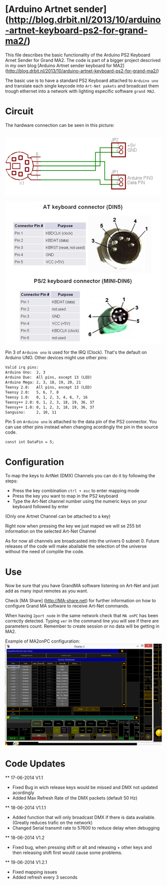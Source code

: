 [Arduino Artnet sender] (http://blog.drbit.nl/2013/10/arduino-artnet-keyboard-ps2-for-grand-ma2/)
=======================

This file describes the basic functionality of the Arduino PS2 Keyboard Arnet Sender for Grand MA2. The code is part of a bigger project descrived in my own blog [Arduino Artnet sender keyboard for MA2] (http://blog.drbit.nl/2013/10/arduino-artnet-keyboard-ps2-for-grand-ma2/)

The basic use is to have a standard PS2 Keyboard attached to `Arduino uno` and translate each single keycode into `Art-Net pakets` and broadcast them trough ethernet into a network with lighting especific software `grand MA2`.


Circuit
=======

The hardware connection can be seen in this picture:

![Arduino Connections](/ps2keyboard_schematic.png "Arduino Connections")
----------
![PS2 Pins](/PS2-pinout.jpg "PS2 Pins")

Pin 3 of `Arduino uno` is used for the IRQ (Clock). That's the default on Arduino UNO. Other devices might use other pins:

    Valid irq pins:
    Arduino Uno:  2, 3
    Arduino Due:  All pins, except 13 (LED)
    Arduino Mega: 2, 3, 18, 19, 20, 21
    Teensy 2.0:   All pins, except 13 (LED)
    Teensy 2.0:   5, 6, 7, 8
    Teensy 1.0:   0, 1, 2, 3, 4, 6, 7, 16
    Teensy++ 2.0: 0, 1, 2, 3, 18, 19, 36, 37
    Teensy++ 1.0: 0, 1, 2, 3, 18, 19, 36, 37
    Sanguino:     2, 10, 11

Pin 5 on `Arduino uno` is attached to the data pin of the PS2 connector. You can use other pins instead when changing acordingly the pin in the source code.

    const int DataPin = 5;


Configuration
=============

To map the keys to ArtNet (DMX) Channels you can do it by following the steps:

* Press the key combination `ctrl + esc` to enter mapping mode
* Press the key you want to map in the PS2 keyboard
* Type the Art-Net channel number using the numeric keys on your keyboard followed by enter

(Only one Artnet Channel can be attached to a key)

Right now when pressing the key we just maped we will se 255 bit information on the selected Art-Net Channel

As for now all channels are broadcasted into the univers 0 subnet 0. Future releases of the code will make abailable the selection of the universe without the need of complile the code.


Use
===

Now be sure that you have GrandMA software listening on Art-Net and just add as many input remotes as you want.

Check [MA Share] (http://MA-share.net) for further information on how to configure Grand MA software to receive Art-Net commands.

When having `2port node` in the same network check that `MA onPC` has been correctly detected. Typing `ver` in the command line you will see if there are parameters count. Remember to create session or no data will be getting in MA2.

Example of MA2onPC configuration:
![MA2onPC Remote Input Configuration](/MA2_remote_input.png "MA2 Remote inputs")


Code Updates
============

** 17-06-2014 V1.1 
* Fixed Bug in wich release keys would be missed and DMX not updated acordingly
* Added Max Refresh Rate of the DMX packets (default 50 Hz)

** 18-06-2014 V1.1.1
* Added function that will only broadcast DMX if there is data available. (Greatly reduces trafic on the network)
* Changed Serial transmit rate to 57600 to reduce delay when debugging

** 18-06-2014 V1.2
* Fixed bug, when pressing shift or alt and releasing + other keys and then releasing shift first would cause some problems.

** 19-06-2014 V1.2.1
* Fixed mapping issues
* Added refresh every 3 seconds


